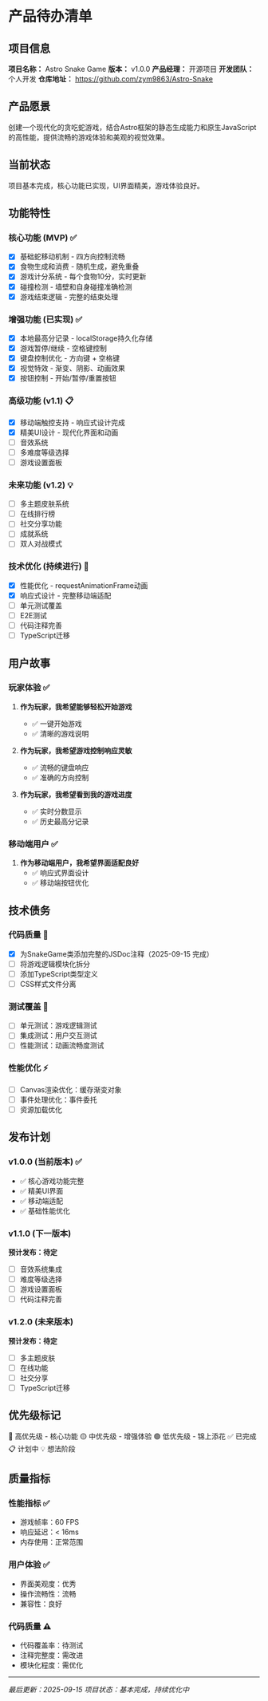 # 产品待办清单

## 项目信息
**项目名称：** Astro Snake Game
**版本：** v1.0.0
**产品经理：** 开源项目
**开发团队：** 个人开发
**仓库地址：** https://github.com/zym9863/Astro-Snake

## 产品愿景
创建一个现代化的贪吃蛇游戏，结合Astro框架的静态生成能力和原生JavaScript的高性能，提供流畅的游戏体验和美观的视觉效果。

## 当前状态
项目基本完成，核心功能已实现，UI界面精美，游戏体验良好。

## 功能特性

### 核心功能 (MVP) ✅
- [x] 基础蛇移动机制 - 四方向控制流畅
- [x] 食物生成和消费 - 随机生成，避免重叠
- [x] 游戏计分系统 - 每个食物10分，实时更新
- [x] 碰撞检测 - 墙壁和自身碰撞准确检测
- [x] 游戏结束逻辑 - 完整的结束处理

### 增强功能 (已实现) ✅
- [x] 本地最高分记录 - localStorage持久化存储
- [x] 游戏暂停/继续 - 空格键控制
- [x] 键盘控制优化 - 方向键 + 空格键
- [x] 视觉特效 - 渐变、阴影、动画效果
- [x] 按钮控制 - 开始/暂停/重置按钮

### 高级功能 (v1.1) 📋
- [x] 移动端触控支持 - 响应式设计完成
- [x] 精美UI设计 - 现代化界面和动画
- [ ] 音效系统
- [ ] 多难度等级选择
- [ ] 游戏设置面板

### 未来功能 (v1.2) 💡
- [ ] 多主题皮肤系统
- [ ] 在线排行榜
- [ ] 社交分享功能
- [ ] 成就系统
- [ ] 双人对战模式

### 技术优化 (持续进行) 🔧
- [x] 性能优化 - requestAnimationFrame动画
- [x] 响应式设计 - 完整移动端适配
- [ ] 单元测试覆盖
- [ ] E2E测试
- [ ] 代码注释完善
- [ ] TypeScript迁移

## 用户故事

### 玩家体验 ✅
1. **作为玩家，我希望能够轻松开始游戏**
   - ✅ 一键开始游戏
   - ✅ 清晰的游戏说明

2. **作为玩家，我希望游戏控制响应灵敏**
   - ✅ 流畅的键盘响应
   - ✅ 准确的方向控制

3. **作为玩家，我希望看到我的游戏进度**
   - ✅ 实时分数显示
   - ✅ 历史最高分记录

### 移动端用户 ✅
1. **作为移动端用户，我希望界面适配良好**
   - ✅ 响应式界面设计
   - ✅ 移动端按钮优化

## 技术债务

### 代码质量 📝
- [x] 为SnakeGame类添加完整的JSDoc注释（2025-09-15 完成）
- [ ] 将游戏逻辑模块化拆分
- [ ] 添加TypeScript类型定义
- [ ] CSS样式文件分离

### 测试覆盖 🧪
- [ ] 单元测试：游戏逻辑测试
- [ ] 集成测试：用户交互测试
- [ ] 性能测试：动画流畅度测试

### 性能优化 ⚡
- [ ] Canvas渲染优化：缓存渐变对象
- [ ] 事件处理优化：事件委托
- [ ] 资源加载优化

## 发布计划

### v1.0.0 (当前版本) ✅
- ✅ 核心游戏功能完整
- ✅ 精美UI界面
- ✅ 移动端适配
- ✅ 基础性能优化

### v1.1.0 (下一版本)
**预计发布：待定**
- [ ] 音效系统集成
- [ ] 难度等级选择
- [ ] 游戏设置面板
- [ ] 代码注释完善

### v1.2.0 (未来版本)
**预计发布：待定**
- [ ] 多主题皮肤
- [ ] 在线功能
- [ ] 社交分享
- [ ] TypeScript迁移

## 优先级标记
🔴 高优先级 - 核心功能
🟡 中优先级 - 增强体验
🟢 低优先级 - 锦上添花
✅ 已完成
📋 计划中
💡 想法阶段

## 质量指标

### 性能指标 ✅
- 游戏帧率：60 FPS
- 响应延迟：< 16ms
- 内存使用：正常范围

### 用户体验 ✅
- 界面美观度：优秀
- 操作流畅性：流畅
- 兼容性：良好

### 代码质量 ⚠️
- 代码覆盖率：待测试
- 注释完整度：需改进
- 模块化程度：需优化

---
*最后更新：2025-09-15*
*项目状态：基本完成，持续优化中*